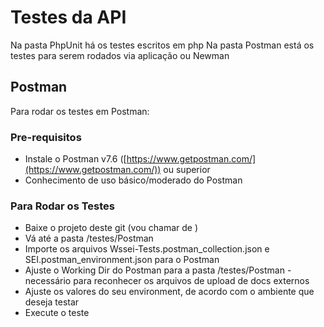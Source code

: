 # Testes da API

Na pasta PhpUnit há os testes escritos em php
Na pasta Postman está os testes para serem rodados via aplicação ou Newman

## Postman
Para rodar os testes em Postman:

### Pre-requisitos
- Instale o Postman v7.6 ([https://www.getpostman.com/](https://www.getpostman.com/)) ou superior
- Conhecimento de uso básico/moderado do Postman

### Para Rodar os Testes
- Baixe o projeto deste git (vou chamar de <projeto>)
- Vá até a pasta <projeto>/testes/Postman
- Importe os arquivos Wssei-Tests.postman_collection.json e SEI.postman_environment.json para o Postman
- Ajuste o Working Dir do Postman para a pasta <projeto>/testes/Postman - necessário para reconhecer os arquivos de upload de docs externos 
- Ajuste os valores do seu environment, de acordo com o ambiente que deseja testar
- Execute o teste


